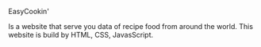 EasyCookin'

Is a website that serve you data of recipe food from around the world. This website is build by HTML, CSS, JavasScript.